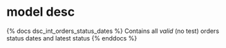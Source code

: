 # model desc

{% docs dsc_int_orders_status_dates %}
Contains all *valid* (no test) orders status dates and latest status
{% enddocs %}
